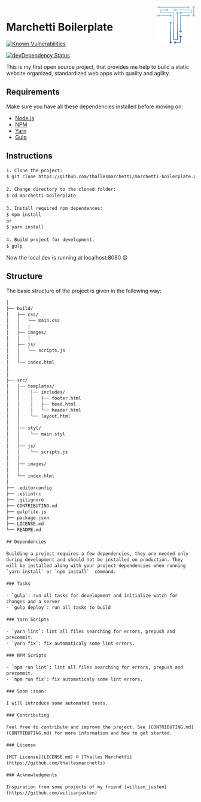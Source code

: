 <img src="src/images/logo.png" align="right" width="100px" height="100px" />

# Marchetti Boilerplate

[![Known Vulnerabilities](https://snyk.io/test/github/thallesmarchetti/marchetti-boilerplate/badge.svg)](https://snyk.io/test/github/thallesmarchetti/marchetti-boilerplate)

[![devDependency Status](https://david-dm.org/thallesmarchetti/marchetti-boilerplate/dev-status.svg)](https://david-dm.org/thallesmarchetti/marchetti-boilerplate#info=devDependencies)

This is my first open source project, that provides me help to build a static website organized, standardized web apps with quality and agility.

## Requirements

Make sure you have all these dependencies installed before moving on:

- [Node.js](https://nodejs.org/en/)
- [NPM](https://www.npmjs.com/)
- [Yarn](https://yarnpkg.com/en/)
- [Gulp](https://gulpjs.com/)

## Instructions

```bash
1. Clone the project:
$ git clone https://github.com/thallesmarchetti/marchetti-boilerplate.git

2. Change directory to the cloned folder:
$ cd marchetti-boilerplate

3. Install required npm dependences:
$ npm install
or
$ yarn install

4. Build project for development:
$ gulp
```

Now the local dev is running at localhost:8080 :smile:

## Structure

The basic structure of the project is given in the following way:

```
│
├── build/
│   ├── css/
│   │   └── main.css
│   │   │
│   ├── images/
│   │   │
│   ├── js/
│   │   └── scripts.js
│   │
│   └── index.html
│
│
├── src/
│   │── templates/
│   │    │── includes/
│   │    │   ├── footer.html
│   │    │   ├── head.html
│   │    │   └── header.html
│   │    └── layout.html
│   │
│   │── styl/
│   │    └── main.styl
│   │
│   │── js/
│   │    └── scripts.js
│   │
│   │── images/
│   │
│   └── index.html
│
├── .editorconfig
├── .eslintrc
├── .gitignore
├── CONTRIBUTING.md
├── gulpfile.js
├── package.json
├── LICENSE.md
└── README.md

## Dependencies

Building a project requires a few dependencies, they are needed only during development and should not be installed on production. They will be installed along with your project dependencies when running  `yarn install` or `npm install`  command.

### Tasks

- `gulp`: run all tasks for development and initialize watch for changes and a server
- `gulp deploy`: run all tasks to build

### Yarn Scripts

- `yarn lint`: lint all files searching for errors, prepush and precommit.
- `yarn fix`: fix automaticaly some lint errors.

### NPM Scripts

- `npm run lint`: lint all files searching for errors, prepush and precommit.
- `npm run fix`: fix automaticaly some lint errors.

### Soon :soon:

I will introduce some automated tests.

### Contributing

Feel free to contribute and improve the project. See [CONTRIBUTING.md](CONTRIBUTING.md) for more information and how to get started.

### License

[MIT License](LICENSE.md) © [Thalles Marchetti](https://github.com/thallesmarchetti)

### Acknowledgments

Inspiration from some projects of my friend [willian_justen](https://github.com/willianjusten)
